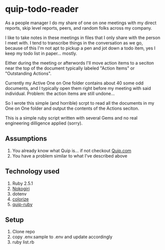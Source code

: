 # quip-todo-reader

As a people manager I do my share of one on one meetings with my direct reports, skip level reports, peers, and random folks across my company.

I like to take notes in these meetings in files that I only share with the person I meet with.  I tend to transcribe things in the conversation as we go, because of this I'm not apt to pickup a pen and jot down a todo item, yes I keep my todo list in paper... mostly.

Either during the meeting or afterwords I'll move action items to a seciton near the top of the document typically labeled "Action Items" or "Outstanding Actions".

Currently my Active One on One folder contains about 40 some odd documents, and I typically open them right before my meeting with said individual.  Problem:  the action items are still undone...

So I wrote this simple (and horrible) scrpt to read all the documents in my One on One folder and output the contents of the Actions seciton.

This is a simple ruby script written with several Gems and no real engineering dilligence applied (sorry).

## Assumptions

1. You already know what Quip is... if not checkout [Quip.com](https://quip.com/)
2. You have a problem similar to what I've described above

## Technology used
1. Ruby 2.5.1
2. [Nokogiri](https://github.com/sparklemotion/nokogiri)
3. dotenv
4. [colorize](https://github.com/fazibear/colorize)
5. [quip-ruby](https://github.com/wokejacqueline/quip-ruby)

## Setup
1. Clone repo
2. copy .env.sample to .env and update accordingly
3. ruby list.rb


